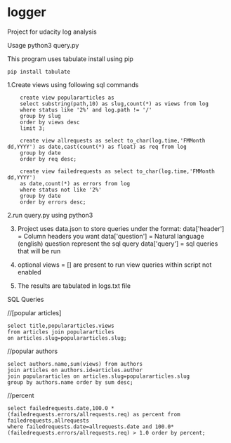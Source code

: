 # logger
Project for udacity log analysis

Usage python3 query.py

This program uses tabulate install using pip
    
    pip install tabulate

1.Create views using following sql commands

        create view populararticles as 
        select substring(path,10) as slug,count(*) as views from log
        where status like '2%' and log.path != '/'
        group by slug
        order by views desc
        limit 3;
  
        create view allrequests as select to_char(log.time,'FMMonth dd,YYYY') as date,cast(count(*) as float) as req from log
        group by date
        order by req desc;

        create view failedrequests as select to_char(log.time,'FMMonth dd,YYYY') 
        as date,count(*) as errors from log
        where status not like '2%'
        group by date
        order by errors desc;


2.run query.py using python3


3. Project uses data.json to store queries under the format:
        data['header'] = Column headers you want
        data['question'] = Natural language (english) question represent the sql query
        data['query'] = sql queries that will be run
        
4. optional views = [] are present to run view queries within script not enabled

5. The results are tabulated in logs.txt file
 

SQL Queries

//[popular articles]

    select title,populararticles.views
    from articles join populararticles
    on articles.slug=populararticles.slug;

//popular authors

    select authors.name,sum(views) from authors
    join articles on authors.id=articles.author
    join populararticles on articles.slug=populararticles.slug
    group by authors.name order by sum desc;

//percent

    select failedrequests.date,100.0 *(failedrequests.errors/allrequests.req) as percent from failedrequests,allrequests
    where failedrequests.date=allrequests.date and 100.0*(failedrequests.errors/allrequests.req) > 1.0 order by percent;
